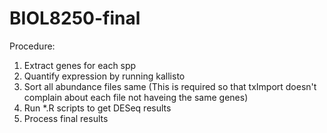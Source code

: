 # BIOL8250-final
Procedure:
1) Extract genes for each spp
2) Quantify expression by running kallisto
3) Sort all abundance files same (This is required so that txImport doesn't complain about each file not haveing the same genes)
4) Run *.R scripts to get DESeq results
5) Process final results
